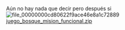 

Aún no hay nada que decir pero después si
![file_00000000cd80622f9ace46e8a1c72889](https://github.com/user-attachments/assets/69b16089-dd17-492e-a5ff-dedd8f0849a6)
[juego_bosque_mision_funcional.zip](https://github.com/user-attachments/files/20811159/juego_bosque_mision_funcional.zip)
